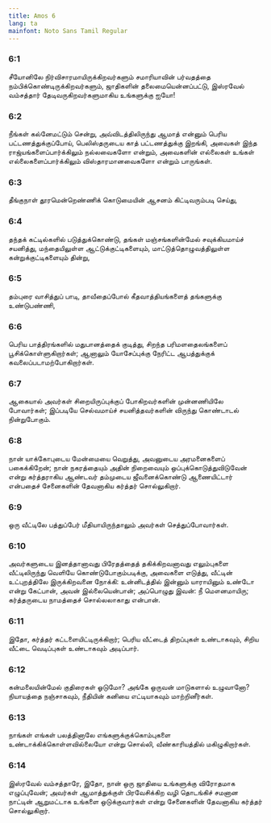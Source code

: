 ```yaml
---
title: Amos 6
lang: ta
mainfont: Noto Sans Tamil Regular
---
```


###  6:1

சீயோனிலே நிர்விசாரமாயிருக்கிறவர்களும் சமாரியாவின் பர்வதத்தை நம்பிக்கொண்டிருக்கிறவர்களும், ஜாதிகளின் தலைமையென்னப்பட்டு, இஸ்ரவேல் வம்சத்தார் தேடிவருகிறவர்களுமாகிய உங்களுக்கு ஐயோ!

###  6:2

நீங்கள் கல்னேமட்டும் சென்று, அவ்விடத்திலிருந்து ஆமாத் என்னும் பெரிய பட்டணத்துக்குப்போய், பெலிஸ்தருடைய காத் பட்டணத்துக்கு இறங்கி, அவைகள் இந்த ராஜ்யங்களைப்பார்க்கிலும் நல்லவைகளோ என்றும், அவைகளின் எல்லைகள் உங்கள் எல்லைகளைப்பார்க்கிலும் விஸ்தாரமானவைகளோ என்றும் பாருங்கள்.

###  6:3

தீங்குநாள் தூரமென்றெண்ணிக் கொடுமையின் ஆசனம் கிட்டிவரும்படி செய்து,

###  6:4

தந்தக் கட்டில்களில் படுத்துக்கொண்டு, தங்கள் மஞ்சங்களின்மேல் சவுக்கியமாய்ச் சயனித்து, மந்தையிலுள்ள ஆட்டுக்குட்டிகளையும், மாட்டுத்தொழுவத்திலுள்ள கன்றுக்குட்டிகளையும் தின்று,

###  6:5

தம்புரை வாசித்துப் பாடி, தாவீதைப்போல் கீதவாத்தியங்களைத் தங்களுக்கு உண்டுபண்ணி,

###  6:6

பெரிய பாத்திரங்களில் மதுபானத்தைக் குடித்து, சிறந்த பரிமளதைலங்களைப் பூசிக்கொள்ளுகிறார்கள்; ஆனாலும் யோசேப்புக்கு நேரிட்ட ஆபத்துக்குக் கவலைப்படாமற்போகிறார்கள்.

###  6:7

ஆகையால் அவர்கள் சிறையிருப்புக்குப் போகிறவர்களின் முன்னணியிலே போவார்கள்; இப்படியே செல்வமாய்ச் சயனித்தவர்களின் விருந்து கொண்டாடல் நின்றுபோகும்.

###  6:8

நான் யாக்கோபுடைய மேன்மையை வெறுத்து, அவனுடைய அரமனைகளைப் பகைக்கிறேன்; நான் நகரத்தையும் அதின் நிறைவையும் ஒப்புக்கொடுத்துவிடுவேன் என்று கர்த்தராகிய ஆண்டவர் தம்முடைய ஜீவனைக்கொண்டு ஆணையிட்டார் என்பதைச் சேனைகளின் தேவனாகிய கர்த்தர் சொல்லுகிறார்.

###  6:9

ஒரு வீட்டிலே பத்துப்பேர் மீதியாயிருந்தாலும் அவர்கள் செத்துப்போவார்கள்.

###  6:10

அவர்களுடைய இனத்தானாவது பிரேதத்தைத் தகிக்கிறவனாவது எலும்புகளை வீட்டிலிருந்து வெளியே கொண்டுபோகும்படிக்கு, அவைகளை எடுத்து, வீட்டின் உட்புறத்திலே இருக்கிறவனை நோக்கி: உன்னிடத்தில் இன்னும் யாராயினும் உண்டோ என்று கேட்பான், அவன் இல்லையென்பான்; அப்பொழுது இவன்: நீ மௌனமாயிரு; கர்த்தருடைய நாமத்தைச் சொல்லலாகாது என்பான்.

###  6:11

இதோ, கர்த்தர் கட்டளையிட்டிருக்கிறார்; பெரிய வீட்டைத் திறப்புகள் உண்டாகவும், சிறிய வீட்டை வெடிப்புகள் உண்டாகவும் அடிப்பார்.

###  6:12

கன்மலையின்மேல் குதிரைகள் ஓடுமோ? அங்கே ஒருவன் மாடுகளால் உழுவானோ? நியாயத்தை நஞ்சாகவும், நீதியின் கனியை எட்டியாகவும் மாற்றினீர்கள்.

###  6:13

நாங்கள் எங்கள் பலத்தினாலே எங்களுக்குக்கொம்புகளை உண்டாக்கிக்கொள்ளவில்லையோ என்று சொல்லி, வீண்காரியத்தில் மகிழுகிறார்கள்.

###  6:14

இஸ்ரவேல் வம்சத்தாரே, இதோ, நான் ஒரு ஜாதியை உங்களுக்கு விரோதமாக எழுப்புவேன்; அவர்கள் ஆமாத்துக்குள் பிரவேசிக்கிற வழி தொடங்கிச் சமனான நாட்டின் ஆறுமட்டாக உங்களை ஒடுக்குவார்கள் என்று சேனைகளின் தேவனாகிய கர்த்தர் சொல்லுகிறார்.

